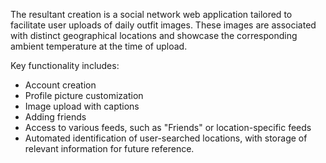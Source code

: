 
The resultant creation is a social network web application tailored to facilitate user uploads of daily outfit images. These images are associated with distinct geographical locations and showcase the corresponding ambient temperature at the time of upload.

Key functionality includes:

- Account creation
- Profile picture customization
- Image upload with captions
- Adding friends
- Access to various feeds, such as "Friends" or location-specific feeds
- Automated identification of user-searched locations, with storage of relevant information for future reference.
